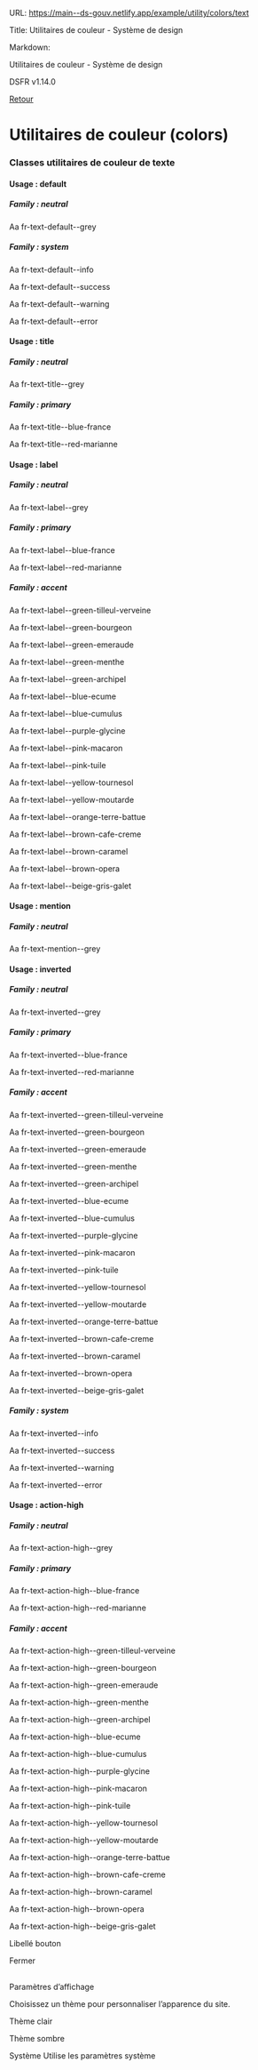 URL:
https://main--ds-gouv.netlify.app/example/utility/colors/text

Title:
Utilitaires de couleur - Système de design

Markdown:


Utilitaires de couleur - Système de design


DSFR v1.14.0


[Retour](../)


# Utilitaires de couleur (colors)


### Classes utilitaires de couleur de texte


#### Usage : default


##### Family : neutral


Aa
fr-text-default--grey


##### Family : system


Aa
fr-text-default--info


Aa
fr-text-default--success


Aa
fr-text-default--warning


Aa
fr-text-default--error


#### Usage : title


##### Family : neutral


Aa
fr-text-title--grey


##### Family : primary


Aa
fr-text-title--blue-france


Aa
fr-text-title--red-marianne


#### Usage : label


##### Family : neutral


Aa
fr-text-label--grey


##### Family : primary


Aa
fr-text-label--blue-france


Aa
fr-text-label--red-marianne


##### Family : accent


Aa
fr-text-label--green-tilleul-verveine


Aa
fr-text-label--green-bourgeon


Aa
fr-text-label--green-emeraude


Aa
fr-text-label--green-menthe


Aa
fr-text-label--green-archipel


Aa
fr-text-label--blue-ecume


Aa
fr-text-label--blue-cumulus


Aa
fr-text-label--purple-glycine


Aa
fr-text-label--pink-macaron


Aa
fr-text-label--pink-tuile


Aa
fr-text-label--yellow-tournesol


Aa
fr-text-label--yellow-moutarde


Aa
fr-text-label--orange-terre-battue


Aa
fr-text-label--brown-cafe-creme


Aa
fr-text-label--brown-caramel


Aa
fr-text-label--brown-opera


Aa
fr-text-label--beige-gris-galet


#### Usage : mention


##### Family : neutral


Aa
fr-text-mention--grey


#### Usage : inverted


##### Family : neutral


Aa
fr-text-inverted--grey


##### Family : primary


Aa
fr-text-inverted--blue-france


Aa
fr-text-inverted--red-marianne


##### Family : accent


Aa
fr-text-inverted--green-tilleul-verveine


Aa
fr-text-inverted--green-bourgeon


Aa
fr-text-inverted--green-emeraude


Aa
fr-text-inverted--green-menthe


Aa
fr-text-inverted--green-archipel


Aa
fr-text-inverted--blue-ecume


Aa
fr-text-inverted--blue-cumulus


Aa
fr-text-inverted--purple-glycine


Aa
fr-text-inverted--pink-macaron


Aa
fr-text-inverted--pink-tuile


Aa
fr-text-inverted--yellow-tournesol


Aa
fr-text-inverted--yellow-moutarde


Aa
fr-text-inverted--orange-terre-battue


Aa
fr-text-inverted--brown-cafe-creme


Aa
fr-text-inverted--brown-caramel


Aa
fr-text-inverted--brown-opera


Aa
fr-text-inverted--beige-gris-galet


##### Family : system


Aa
fr-text-inverted--info


Aa
fr-text-inverted--success


Aa
fr-text-inverted--warning


Aa
fr-text-inverted--error


#### Usage : action-high


##### Family : neutral


Aa
fr-text-action-high--grey


##### Family : primary


Aa
fr-text-action-high--blue-france


Aa
fr-text-action-high--red-marianne


##### Family : accent


Aa
fr-text-action-high--green-tilleul-verveine


Aa
fr-text-action-high--green-bourgeon


Aa
fr-text-action-high--green-emeraude


Aa
fr-text-action-high--green-menthe


Aa
fr-text-action-high--green-archipel


Aa
fr-text-action-high--blue-ecume


Aa
fr-text-action-high--blue-cumulus


Aa
fr-text-action-high--purple-glycine


Aa
fr-text-action-high--pink-macaron


Aa
fr-text-action-high--pink-tuile


Aa
fr-text-action-high--yellow-tournesol


Aa
fr-text-action-high--yellow-moutarde


Aa
fr-text-action-high--orange-terre-battue


Aa
fr-text-action-high--brown-cafe-creme


Aa
fr-text-action-high--brown-caramel


Aa
fr-text-action-high--brown-opera


Aa
fr-text-action-high--beige-gris-galet


Libellé bouton


Fermer


##
Paramètres d’affichage


Choisissez un thème pour personnaliser l’apparence du site.


Thème clair


Thème sombre


Système
Utilise les paramètres système
